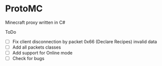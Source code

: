 # ProtoMC
Minecraft proxy written in C#

ToDo
  - [ ] Fix client disconnection by packet 0x66 (Declare Recipes) invalid data
  - [ ] Add all packets classes
  - [ ] Add support for Online mode
  - [ ] Check for bugs
